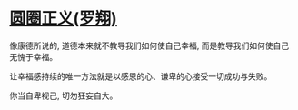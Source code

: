 # [圆圈正义(罗翔)](https://github.com/Luckyyyyyyy/phh-blog/issues/24)

像康德所说的, 道德本来就不教导我们如何使自己幸福, 而是教导我们如何使自己无愧于幸福。

让幸福感持续的唯一方法就是以感恩的心、谦卑的心接受一切成功与失败。

你当自卑视己, 切勿狂妄自大。

